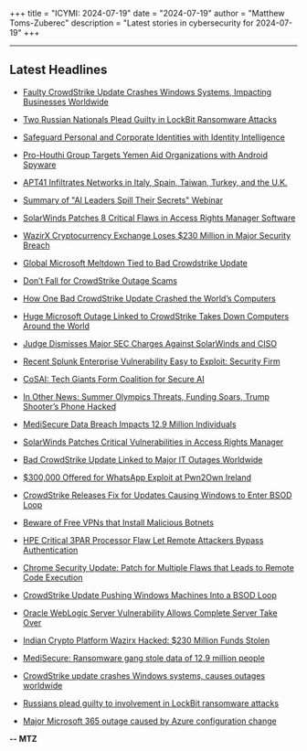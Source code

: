+++
title = "ICYMI: 2024-07-19"
date = "2024-07-19"
author = "Matthew Toms-Zuberec"
description = "Latest stories in cybersecurity for 2024-07-19"
+++

---------------------------------------------------------------------------
## Latest Headlines
- [Faulty CrowdStrike Update Crashes Windows Systems, Impacting Businesses Worldwide](https://thehackernews.com/2024/07/faulty-crowdstrike-update-crashes.html)

- [Two Russian Nationals Plead Guilty in LockBit Ransomware Attacks](https://thehackernews.com/2024/07/two-russian-nationals-plead-guilty-in.html)

- [Safeguard Personal and Corporate Identities with Identity Intelligence](https://thehackernews.com/2024/07/safeguard-personal-and-corporate.html)

- [Pro-Houthi Group Targets Yemen Aid Organizations with Android Spyware](https://thehackernews.com/2024/07/pro-houthi-group-targets-yemen-aid.html)

- [APT41 Infiltrates Networks in Italy, Spain, Taiwan, Turkey, and the U.K.](https://thehackernews.com/2024/07/apt41-infiltrates-networks-in-italy.html)

- [Summary of "AI Leaders Spill Their Secrets" Webinar](https://thehackernews.com/2024/07/summary-of-ai-leaders-spill-their.html)

- [SolarWinds Patches 8 Critical Flaws in Access Rights Manager Software](https://thehackernews.com/2024/07/solarwinds-patches-11-critical-flaws-in.html)

- [WazirX Cryptocurrency Exchange Loses $230 Million in Major Security Breach](https://thehackernews.com/2024/07/wazirx-cryptocurrency-exchange-loses.html)

- [Global Microsoft Meltdown Tied to Bad Crowdstrike Update](https://krebsonsecurity.com/2024/07/global-microsoft-meltdown-tied-to-bad-crowstrike-update/)

- [Don’t Fall for CrowdStrike Outage Scams](https://www.wired.com/story/crowdstrike-outage-support-scams/)

- [How One Bad CrowdStrike Update Crashed the World’s Computers](https://www.wired.com/story/crowdstrike-outage-update-windows/)

- [Huge Microsoft Outage Linked to CrowdStrike Takes Down Computers Around the World](https://www.wired.com/story/microsoft-windows-outage-crowdstrike-global-it-probems/)

- [Judge Dismisses Major SEC Charges Against SolarWinds and CISO](https://www.securityweek.com/judge-dismisses-major-sec-charges-against-solarwinds-and-ciso/)

- [Recent Splunk Enterprise Vulnerability Easy to Exploit: Security Firm](https://www.securityweek.com/recent-splunk-enterprise-vulnerability-easy-to-exploit-security-firm/)

- [CoSAI: Tech Giants Form Coalition for Secure AI](https://www.securityweek.com/cosai-tech-giants-form-coalition-for-secure-ai/)

- [In Other News: Summer Olympics Threats, Funding Soars, Trump Shooter’s Phone Hacked](https://www.securityweek.com/in-other-news-summer-olympics-threats-funding-soars-trump-shooters-phone-hacked/)

- [MediSecure Data Breach Impacts 12.9 Million Individuals](https://www.securityweek.com/medisecure-data-breach-impacts-12-9-million-individuals/)

- [SolarWinds Patches Critical Vulnerabilities in Access Rights Manager](https://www.securityweek.com/solarwinds-patches-critical-vulnerabilities-in-access-rights-manager/)

- [Bad CrowdStrike Update Linked to Major IT Outages Worldwide](https://www.securityweek.com/major-outages-worldwide-linked-to-bsod-caused-by-bad-crowdstrike-update/)

- [$300,000 Offered for WhatsApp Exploit at Pwn2Own Ireland](https://www.securityweek.com/300000-offered-for-whatsapp-exploit-at-pwn2own-ireland/)

- [CrowdStrike Releases Fix for Updates Causing Windows to Enter BSOD Loop](https://cybersecuritynews.com/crowdstrike-fix-for-bsod-error-update/)

- [Beware of Free VPNs that Install Malicious Botnets](https://cybersecuritynews.com/beware-of-free-vpns/)

- [HPE Critical 3PAR Processor Flaw Let Remote Attackers Bypass Authentication](https://cybersecuritynews.com/hpe-critical-3par-processor-flaw/)

- [Chrome Security Update: Patch for Multiple Flaws that Leads to Remote Code Execution](https://cybersecuritynews.com/chrome-security-multiple-vulnerabilities/)

- [CrowdStrike Update Pushing Windows Machines Into a BSOD Loop](https://cybersecuritynews.com/crowdstrike-update-bsod-loop/)

- [Oracle WebLogic Server Vulnerability Allows Complete Server Take Over](https://cybersecuritynews.com/oracle-weblogic-server-vulnerability/)

- [Indian Crypto Platform Wazirx Hacked: $230 Million Funds Stolen](https://cybersecuritynews.com/indian-crypto-platform-wazirx-hacked/)

- [MediSecure: Ransomware gang stole data of 12.9 million people](https://www.bleepingcomputer.com/news/security/medisecure-ransomware-gang-stole-data-of-129-million-people/)

- [CrowdStrike update crashes Windows systems, causes outages worldwide](https://www.bleepingcomputer.com/news/security/crowdstrike-update-crashes-windows-systems-causes-outages-worldwide/)

- [Russians plead guilty to involvement in LockBit ransomware attacks](https://www.bleepingcomputer.com/news/security/russians-plead-guilty-to-involvement-in-lockbit-ransomware-attacks/)

- [Major Microsoft 365 outage caused by Azure configuration change](https://www.bleepingcomputer.com/news/microsoft/major-microsoft-365-outage-caused-by-azure-configuration-change/)

**-- MTZ**